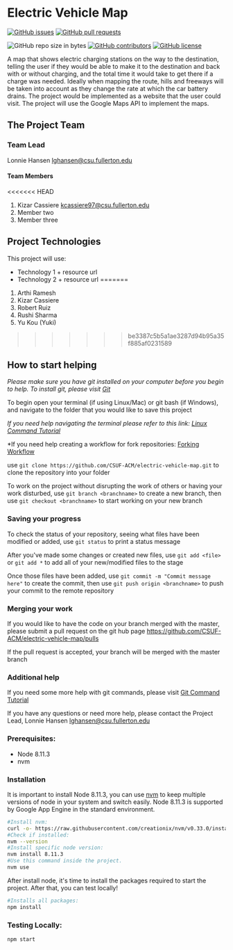 # Electric Vehicle Map


[![GitHub issues](https://img.shields.io/github/issues/CSUF-ACM/electric-vehicle-map.svg)](https://github.com/CSUF-ACM/electric-vehicle-map/issues)
[![GitHub pull requests](https://img.shields.io/github/issues-pr/CSUF-ACM/electric-vehicle-map.svg)](https://github.com/CSUF-ACM/electric-vehicle-map/pulls)  

![GitHub repo size in bytes](https://img.shields.io/github/repo-size/CSUF-ACM/electric-vehicle-map.svg)
[![GitHub contributors](https://img.shields.io/github/contributors/CSUF-ACM/electric-vehicle-map.svg)](https://github.com/CSUF-ACM/electric-vehicle-map/graphs/contributors)
[![GitHub license](https://img.shields.io/github/license/CSUF-ACM/electric-vehicle-map.svg)](https://github.com/CSUF-ACM/electric-vehicle-map/blob/master/LICENSE)


A map that shows electric charging stations on the way to the destination, telling the user if they would be able to make it to the destination and back with or without charging, and the total time it would take to get there if a charge was needed. Ideally when mapping the route, hills and freeways will be taken into account as they change the rate at which the car battery drains. The project would be implemented as a website that the user could visit. The project will use the Google Maps API to implement the maps.

## The Project Team

### Team Lead
Lonnie Hansen lghansen@csu.fullerton.edu
#### Team Members
<<<<<<< HEAD
  1. Kizar Cassiere kcassiere97@csu.fullerton.edu
  2. Member two
  3. Member three

## Project Technologies

This project will use:
  * Technology 1 + resource url
  * Technology 2 + resource url
=======
  1. Arthi Ramesh
  2. Kizar Cassiere
  3. Robert Ruiz
  4. Rushi Sharma
  5. Yu Kou (Yuki)
>>>>>>> be3387c5b5a1ae3287d94b95a35f885af0231589

## How to start helping
*Please make sure you have git installed on your computer before you begin to help. To install git, please visit [Git](https://git-scm.com/downloads)*

To begin open your terminal (if using Linux/Mac) or git bash (if Windows), and navigate to the folder that you would like to save this project

*If you need help navigating the terminal please refer to this link: [Linux Command Tutorial](https://maker.pro/linux/tutorial/basic-linux-commands-for-beginners)*

*If you need help creating a workflow for fork repositories: [Forking Workflow](https://www.atlassian.com/git/tutorials/comparing-workflows/forking-workflow)

use `git clone https://github.com/CSUF-ACM/electric-vehicle-map.git` to clone the repository into your folder

To work on the project without disrupting the work of others or having your work disturbed, use `git branch <branchname>` to create a new branch, then use `git checkout <branchname>` to start working on your new branch

### Saving your progress

To check the status of your repository, seeing what files have been modified or added, use `git status` to print a status message

After you've made some changes or created new files, use `git add <file>` or `git add *` to add all of your new/modified files to the stage

Once those files have been added, use `git commit -m "Commit message here"` to create the commit, then use `git push origin <branchname>` to push your commit to the remote repository

### Merging your work

If you would like to have the code on your branch merged with the master, please submit a pull request on the git hub page https://github.com/CSUF-ACM/electric-vehicle-map/pulls

If the pull request is accepted, your branch will be merged with the master branch

### Additional help

If you need some more help with git commands, please visit [Git Command Tutorial](https://confluence.atlassian.com/bitbucketserver/basic-git-commands-776639767.html)

If you have any questions or need more help, please contact the Project Lead, Lonnie Hansen lghansen@csu.fullerton.edu

### Prerequisites:
* Node 8.11.3
* nvm

### Installation
It is important to install Node 8.11.3, you can use [nvm](https://nodesource.com/blog/installing-node-js-tutorial-using-nvm-on-mac-os-x-and-ubuntu/) to keep multiple versions of node in your system and switch easily. Node 8.11.3 is supported by Google App Engine in the standard environment.
``` bash
#Install nvm:
curl -o- https://raw.githubusercontent.com/creationix/nvm/v0.33.0/install.sh | bash
#Check if installed:
nvm --version
#Install specific node version:
nvm install 8.11.3
#Use this command inside the project.
nvm use
```

After install node, it's time to install the packages required to start the project. After that, you can test locally!
``` bash
#Installs all packages:
npm install
```

### Testing Locally:
```bash
npm start
```
